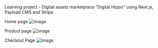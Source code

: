 Learning project - Digital assets marketplace "Digital Hippo" using Next.js, Payload CMS and Stripe

Home page
![image](https://github.com/user-attachments/assets/f64f614e-eb3f-4671-9fbb-20f879ab5fac)

Product page
![image](https://github.com/user-attachments/assets/e6727fda-5166-4072-85c6-a09cf8bdeccc)


Checkout Page
![image](https://github.com/user-attachments/assets/2a2ce4d9-a977-415a-84b4-81e418008212)
